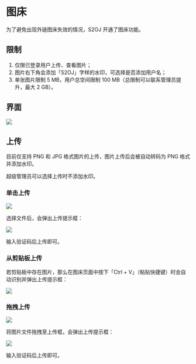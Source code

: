 # 图床

为了避免出现外链图床失效的情况，S2OJ 开通了图床功能。

## 限制

1. 仅限已登录用户上传、查看图片；
2. 图片右下角会添加「S2OJ」字样的水印，可选择是否添加用户名；
3. 单张图片限制 5 MB，用户总空间限制 100 MB（总限制可以联系管理员提升，最大 2 GB）。

## 界面

![](https://arina.loli.net/2022/10/14/NTf1agX87iRlZeO.png)

## 上传

目前仅支持 PNG 和 JPG 格式图片的上传，图片上传后会被自动转码为 PNG 格式并添加水印。

超级管理员可以选择上传时不添加水印。

### 单击上传

![](https://arina.loli.net/2022/10/14/f1ovzjuQ3mHIMCe.png)

选择文件后，会弹出上传提示框：

![](https://arina.loli.net/2022/10/16/Fd6WDLJnuSKzqBr.png)

输入验证码后上传即可。

### 从剪贴板上传

若剪贴板中存在图片，那么在图床页面中按下「Ctrl + V」（粘贴快捷键）时会自动识别并弹出上传提示框：

![](https://arina.loli.net/2022/10/16/Fd6WDLJnuSKzqBr.png)

### 拖拽上传

![](https://arina.loli.net/2022/10/14/uzWxdROaNKcoIPQ.png)

将图片文件拖拽至上传框，会弹出上传提示框：

![](https://arina.loli.net/2022/10/16/Fd6WDLJnuSKzqBr.png)

输入验证码后上传即可。
